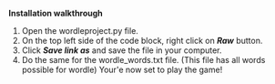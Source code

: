 **Installation walkthrough**
1. Open the wordleproject.py file.
2. On the top left side of the code block, right click on **_Raw_** button.
3. Click **_Save link as_** and save the file in your computer.
4. Do the same for the wordle_words.txt file. (This file has all words possible for wordle)
Your'e now set to play the game!
